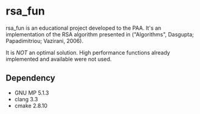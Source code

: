 # rsa_fun

rsa_fun is an educational project developed to the PAA. It's an implementation
of the RSA algorithm presented in ("Algorithms", Dasgupta; Papadimitriou;
Vazirani, 2006).


It is *NOT* an optimal solution. High performance functions already implemented
and available were not used.

## Dependency

 * GNU MP 5.1.3
 * clang 3.3
 * cmake 2.8.10
